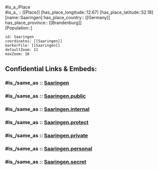 ﻿---
confidential: public
isDeleted: false
location:
- 52.18
- 12.67
mapmarker: city
mapzoom:
- 7
- 12
SpocWebEntityId: 33859
tags:
- geo/City
type: City
---

#is_a_/Place  
#is_a_ :: [[Place]] 
[has_place_longitude::12.67] 
[has_place_latitude::52.18] 
[name::Saaringen] 
has_place_country:: [[Germany]]  
has_place_province:: [[Brandenburg]]  
[Population::] 



```leaflet
id: Saaringen
coordinates: [[Saaringen]] 
markerFile: [[Saaringen]] 
defaultZoom: 11 
maxZoom: 18
```


## Confidential Links & Embeds: 

### #is_/same_as :: [Saaringen](/_Standards/Earth/Continent/Europe/Europe~Central/Germany/Germany~East/Brandenburg/counties~Brandenburg/Brandenburg~Havel/Saaringen.md) 

### #is_/same_as :: [Saaringen.public](/_public/Earth/Continent/Europe/Europe~Central/Germany/Germany~East/Brandenburg/counties~Brandenburg/Brandenburg~Havel/Saaringen.public.md) 

### #is_/same_as :: [Saaringen.internal](/_internal/Earth/Continent/Europe/Europe~Central/Germany/Germany~East/Brandenburg/counties~Brandenburg/Brandenburg~Havel/Saaringen.internal.md) 

### #is_/same_as :: [Saaringen.protect](/_protect/Earth/Continent/Europe/Europe~Central/Germany/Germany~East/Brandenburg/counties~Brandenburg/Brandenburg~Havel/Saaringen.protect.md) 

### #is_/same_as :: [Saaringen.private](/_private/Earth/Continent/Europe/Europe~Central/Germany/Germany~East/Brandenburg/counties~Brandenburg/Brandenburg~Havel/Saaringen.private.md) 

### #is_/same_as :: [Saaringen.personal](/_personal/Earth/Continent/Europe/Europe~Central/Germany/Germany~East/Brandenburg/counties~Brandenburg/Brandenburg~Havel/Saaringen.personal.md) 

### #is_/same_as :: [Saaringen.secret](/_secret/Earth/Continent/Europe/Europe~Central/Germany/Germany~East/Brandenburg/counties~Brandenburg/Brandenburg~Havel/Saaringen.secret.md)


